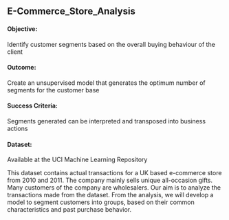 ## E-Commerce_Store_Analysis

#### Objective: 
Identify customer segments based on the overall buying behaviour of the client

#### Outcome: 
Create an unsupervised model that generates the optimum number of segments for the customer base

#### Success Criteria: 
Segments generated can be interpreted and transposed into business actions

#### Dataset: 
Available at the UCI Machine Learning Repository

This dataset contains actual transactions for a UK based e-commerce store from 2010 and 2011. The company mainly sells unique all-occasion gifts. Many customers of the company are wholesalers. Our aim is to analyze the transactions made from the dataset. From the analysis, we will develop a model to segment customers into groups, based on their common characteristics and past purchase behavior.
